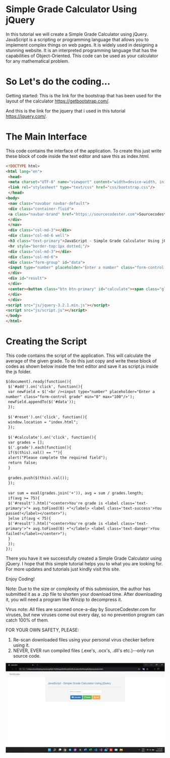 # Simple Grade Calculator Using jQuery

In this tutorial we will create a Simple Grade Calculator using jQuery. JavaScript is a scripting or programming language that allows you to implement complex things on web pages. It is widely used in designing a stunning website. It is an interpreted programming language that has the capabilities of Object-Oriented. This code can be used as your calculator for any mathematical problem.

# So Let's do the coding...
Getting started:
This is the link for the bootstrap that has been used for the layout of the calculator https://getbootstrap.com/.

And this is the link for the jquery that i used in this tutorial https://jquery.com/.

# The Main Interface
This code contains the interface of the application. To create this just write these block of code inside the text editor and save this as index.html.
```HTML
<!DOCTYPE html>
<html lang="en">
 <head>
 <meta charset="UTF-8" name="viewport" content="width=device-width, initial-scale=1"/>
 <link rel="stylesheet" type="text/css" href="css/bootstrap.css"/>
 </head>
<body>
 <nav class="navabar navbar-default">
 <div class="container-fluid">
 <a class="navbar-brand" href="https://sourcecodester.com">Sourcecodester</a>
 </div>
 </nav>
 <div class="col-md-3"></div>
 <div class="col-md-6 well">
 <h3 class="text-primary">JavaScript - Simple Grade Calculator Using jQuery</h3>
 <hr style="border-top:1px dotted;"/>
 <div class="col-md-3"></div>
 <div class="col-md-6">
 <div class="form-group" id="data">
 <input type="number" placeholder="Enter a number" class="form-control grade" min="0" max="100"/>
 </div>
 <div id="result">
 </div>
 <center><button class="btn btn-primary" id="calculate"><span class="glyphicon glyphicon-credit-card"></span> Calculate</button> <button class="btn btn-success" id="reset"><span class="glyphicon glyphicon-refresh"></span> Reset</button> <button class="btn btn-warning" id="add"><span class="glyphicon glyphicon-plus"></span> Add</button></center>
 </div>
 </div>
<script src="js/jquery-3.2.1.min.js"></script>
<script src="js/script.js"></script>
</body>
</html>
```
# Creating the Script
This code contains the script of the application. This will calculate the average of the given grade. To do this just copy and write these block of codes as shown below inside the text editor and save it as script.js inside the js folder.
```Script
$(document).ready(function(){
 $('#add').on('click', function(){
 var newField = $('<br /><input type="number" placeholder="Enter a number" class="form-control grade" min="0" max="100"/>');
 newField.appendTo($('#data'));
 });
 
 $('#reset').on('click', function(){
 window.location = "index.html";
 });
 
 $('#calculate').on('click', function(){
 var grades = [];
 $('.grade').each(function(){
 if($(this).val() == ""){
 alert("Please complete the required field");
 return false;
 }
 
 grades.push($(this).val());
 });
 
 var sum = eval(grades.join('+')), avg = sum / grades.length;
 if(avg >= 75){
 $('#result').html("<center>You're grade is <label class='text-primary'>"+ avg.toFixed(0) +"</label> <label class='text-success'>You passed!</label></center>");
 }else if(avg < 75){
 $('#result').html("<center>You're grade is <label class='text-primary'>"+ avg.toFixed(0) +"</label> <label class='text-danger'>You failed!</label></center>");
 }
 });
});
```
There you have it we successfully created a Simple Grade Calculator using jQuery. I hope that this simple tutorial helps you to what you are looking for. For more updates and tutorials just kindly visit this site.

Enjoy Coding!


Note: Due to the size or complexity of this submission, the author has submitted it as a .zip file to shorten your download time. After downloading it, you will need a program like Winzip to decompress it.

Virus note: All files are scanned once-a-day by SourceCodester.com for viruses, but new viruses come out every day, so no prevention program can catch 100% of them.

FOR YOUR OWN SAFETY, PLEASE:

1. Re-scan downloaded files using your personal virus checker before using it.
2. NEVER, EVER run compiled files (.exe's, .ocx's, .dll's etc.)--only run source code.


![GitHub Logo](/image.png)

